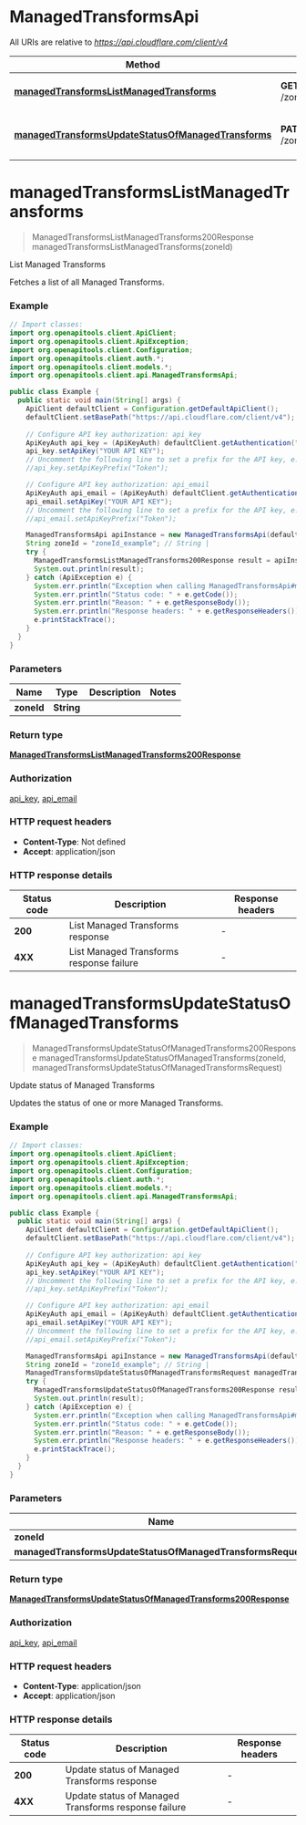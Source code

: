 # ManagedTransformsApi

All URIs are relative to *https://api.cloudflare.com/client/v4*

| Method | HTTP request | Description |
|------------- | ------------- | -------------|
| [**managedTransformsListManagedTransforms**](ManagedTransformsApi.md#managedTransformsListManagedTransforms) | **GET** /zones/{zone_id}/managed_headers | List Managed Transforms |
| [**managedTransformsUpdateStatusOfManagedTransforms**](ManagedTransformsApi.md#managedTransformsUpdateStatusOfManagedTransforms) | **PATCH** /zones/{zone_id}/managed_headers | Update status of Managed Transforms |


<a id="managedTransformsListManagedTransforms"></a>
# **managedTransformsListManagedTransforms**
> ManagedTransformsListManagedTransforms200Response managedTransformsListManagedTransforms(zoneId)

List Managed Transforms

Fetches a list of all Managed Transforms.

### Example
```java
// Import classes:
import org.openapitools.client.ApiClient;
import org.openapitools.client.ApiException;
import org.openapitools.client.Configuration;
import org.openapitools.client.auth.*;
import org.openapitools.client.models.*;
import org.openapitools.client.api.ManagedTransformsApi;

public class Example {
  public static void main(String[] args) {
    ApiClient defaultClient = Configuration.getDefaultApiClient();
    defaultClient.setBasePath("https://api.cloudflare.com/client/v4");
    
    // Configure API key authorization: api_key
    ApiKeyAuth api_key = (ApiKeyAuth) defaultClient.getAuthentication("api_key");
    api_key.setApiKey("YOUR API KEY");
    // Uncomment the following line to set a prefix for the API key, e.g. "Token" (defaults to null)
    //api_key.setApiKeyPrefix("Token");

    // Configure API key authorization: api_email
    ApiKeyAuth api_email = (ApiKeyAuth) defaultClient.getAuthentication("api_email");
    api_email.setApiKey("YOUR API KEY");
    // Uncomment the following line to set a prefix for the API key, e.g. "Token" (defaults to null)
    //api_email.setApiKeyPrefix("Token");

    ManagedTransformsApi apiInstance = new ManagedTransformsApi(defaultClient);
    String zoneId = "zoneId_example"; // String | 
    try {
      ManagedTransformsListManagedTransforms200Response result = apiInstance.managedTransformsListManagedTransforms(zoneId);
      System.out.println(result);
    } catch (ApiException e) {
      System.err.println("Exception when calling ManagedTransformsApi#managedTransformsListManagedTransforms");
      System.err.println("Status code: " + e.getCode());
      System.err.println("Reason: " + e.getResponseBody());
      System.err.println("Response headers: " + e.getResponseHeaders());
      e.printStackTrace();
    }
  }
}
```

### Parameters

| Name | Type | Description  | Notes |
|------------- | ------------- | ------------- | -------------|
| **zoneId** | **String**|  | |

### Return type

[**ManagedTransformsListManagedTransforms200Response**](ManagedTransformsListManagedTransforms200Response.md)

### Authorization

[api_key](../README.md#api_key), [api_email](../README.md#api_email)

### HTTP request headers

 - **Content-Type**: Not defined
 - **Accept**: application/json

### HTTP response details
| Status code | Description | Response headers |
|-------------|-------------|------------------|
| **200** | List Managed Transforms response |  -  |
| **4XX** | List Managed Transforms response failure |  -  |

<a id="managedTransformsUpdateStatusOfManagedTransforms"></a>
# **managedTransformsUpdateStatusOfManagedTransforms**
> ManagedTransformsUpdateStatusOfManagedTransforms200Response managedTransformsUpdateStatusOfManagedTransforms(zoneId, managedTransformsUpdateStatusOfManagedTransformsRequest)

Update status of Managed Transforms

Updates the status of one or more Managed Transforms.

### Example
```java
// Import classes:
import org.openapitools.client.ApiClient;
import org.openapitools.client.ApiException;
import org.openapitools.client.Configuration;
import org.openapitools.client.auth.*;
import org.openapitools.client.models.*;
import org.openapitools.client.api.ManagedTransformsApi;

public class Example {
  public static void main(String[] args) {
    ApiClient defaultClient = Configuration.getDefaultApiClient();
    defaultClient.setBasePath("https://api.cloudflare.com/client/v4");
    
    // Configure API key authorization: api_key
    ApiKeyAuth api_key = (ApiKeyAuth) defaultClient.getAuthentication("api_key");
    api_key.setApiKey("YOUR API KEY");
    // Uncomment the following line to set a prefix for the API key, e.g. "Token" (defaults to null)
    //api_key.setApiKeyPrefix("Token");

    // Configure API key authorization: api_email
    ApiKeyAuth api_email = (ApiKeyAuth) defaultClient.getAuthentication("api_email");
    api_email.setApiKey("YOUR API KEY");
    // Uncomment the following line to set a prefix for the API key, e.g. "Token" (defaults to null)
    //api_email.setApiKeyPrefix("Token");

    ManagedTransformsApi apiInstance = new ManagedTransformsApi(defaultClient);
    String zoneId = "zoneId_example"; // String | 
    ManagedTransformsUpdateStatusOfManagedTransformsRequest managedTransformsUpdateStatusOfManagedTransformsRequest = new ManagedTransformsUpdateStatusOfManagedTransformsRequest(); // ManagedTransformsUpdateStatusOfManagedTransformsRequest | 
    try {
      ManagedTransformsUpdateStatusOfManagedTransforms200Response result = apiInstance.managedTransformsUpdateStatusOfManagedTransforms(zoneId, managedTransformsUpdateStatusOfManagedTransformsRequest);
      System.out.println(result);
    } catch (ApiException e) {
      System.err.println("Exception when calling ManagedTransformsApi#managedTransformsUpdateStatusOfManagedTransforms");
      System.err.println("Status code: " + e.getCode());
      System.err.println("Reason: " + e.getResponseBody());
      System.err.println("Response headers: " + e.getResponseHeaders());
      e.printStackTrace();
    }
  }
}
```

### Parameters

| Name | Type | Description  | Notes |
|------------- | ------------- | ------------- | -------------|
| **zoneId** | **String**|  | |
| **managedTransformsUpdateStatusOfManagedTransformsRequest** | [**ManagedTransformsUpdateStatusOfManagedTransformsRequest**](ManagedTransformsUpdateStatusOfManagedTransformsRequest.md)|  | |

### Return type

[**ManagedTransformsUpdateStatusOfManagedTransforms200Response**](ManagedTransformsUpdateStatusOfManagedTransforms200Response.md)

### Authorization

[api_key](../README.md#api_key), [api_email](../README.md#api_email)

### HTTP request headers

 - **Content-Type**: application/json
 - **Accept**: application/json

### HTTP response details
| Status code | Description | Response headers |
|-------------|-------------|------------------|
| **200** | Update status of Managed Transforms response |  -  |
| **4XX** | Update status of Managed Transforms response failure |  -  |

